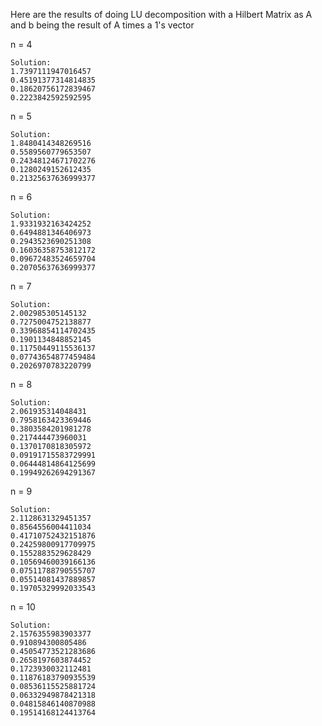 Here are the results of doing LU decomposition with a Hilbert Matrix as A and b being the result of A times a 1's vector

n = 4

    Solution:
    1.7397111947016457
    0.45191377314814835
    0.18620756172839467
    0.2223842592592595

n = 5

    Solution:
    1.8480414348269516
    0.5589560779653507
    0.24348124671702276
    0.1280249152612435
    0.21325637636999377

n = 6

    Solution:
    1.9331932163424252
    0.6494881346406973
    0.2943523690251308
    0.16036358753812172
    0.09672483524659704
    0.20705637636999377

n = 7

    Solution:
    2.002985305145132
    0.7275004752138877
    0.33968854114702435
    0.1901134848852145
    0.11750449115536137
    0.07743654877459484
    0.2026970783220799

n = 8

    Solution:
    2.061935314048431
    0.7958163423369446
    0.3803584201981278
    0.217444473960031
    0.1370170818305972
    0.09191715583729991
    0.06444814864125699
    0.19949262694291367

n = 9

    Solution:
    2.1128631329451357
    0.8564556004411034
    0.41710752432151876
    0.24259800917709975
    0.1552883529628429
    0.10569460039166136
    0.07511788790555707
    0.05514081437889857
    0.19705329992033543

n = 10

    Solution:
    2.1576355983903377
    0.910894300805486
    0.45054773521283686
    0.2658197603874452
    0.1723930032112481
    0.11876183790935539
    0.08536115525881724
    0.06332949878421318
    0.04815846140870988
    0.19514168124413764
